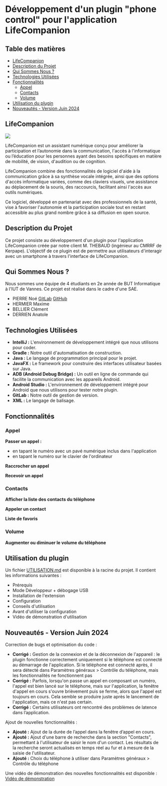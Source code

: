 # Développement d'un plugin "phone control" pour l'application LifeCompanion

## Table des matières

- [LifeCompanion](#lifecompanion)
- [Description du Projet](#description-du-projet)
- [Qui Sommes Nous ?](#qui-sommes-nous-)
- [Technologies Utilisées](#technologies-utilisées)
- [Fonctionnalités](#fonctionnalités)
  - [Appel](#appel)
  - [Contacts](#contacts)
  - [Volume](#volume)
- [Utilisation du plugin](#utilisation-du-plugin)
- [Nouveautés - Version Juin 2024](#nouveautés---version-juin-2024)

## LifeCompanion

![](lc-logo.png)

LifeCompanion est un assistant numérique conçu pour améliorer la participation et l’autonomie dans la communication, l'accès à l'informatique ou l’éducation pour les personnes ayant des besoins spécifiques en matière de mobilité, de vision, d'audition ou de cognition.

LifeCompanion combine des fonctionnalités de logiciel d'aide à la communication grâce à sa synthèse vocale intégrée, ainsi que des options d'accès informatique variées, comme des claviers visuels, une assistance au déplacement de la souris, des raccourcis, facilitant ainsi l'accès aux outils numériques.

Ce logiciel, développé en partenariat avec des professionnels de la santé, vise à favoriser l'autonomie et la participation sociale tout en restant accessible au plus grand nombre grâce à sa diffusion en open source.

## Description du Projet

Ce projet consiste au développement d'un plugin pour l'application LifeCompanion créée par notre client M. THEBAUD (ingénieur au CMRRF de Kerpape). L'objectif de ce plugin est de permettre aux utilisateurs d'interagir avec un smartphone à travers l'interface de LifeCompanion.

## Qui Sommes Nous ?

Nous sommes une équipe de 4 étudiants en 2e année de BUT Informatique à l'IUT de Vannes. Ce projet est réalisé dans le cadre d'une SAE.

- PIERRE Noé [GitLab](https://gitlab.com/noepierre) [GitHub](https://github.com/noepierre) 
- HERMIER Maxime
- BELLIER Clément
- DERRIEN Anatole

## Technologies Utilisées

- **IntelliJ :** L'environnement de développement intégré que nous utilisons pour coder.
- **Gradle :** Notre outil d'automatisation de construction.
- **Java :** Le langage de programmation principal pour le projet.
- **JavaFX :** Le framework pour construire des interfaces utilisateur basées sur Java.
- **ADB (Android Debug Bridge) :** Un outil en ligne de commande qui facilite la communication avec les appareils Android.
- **Android Studio :** L'environnement de développement intégré pour Android que nous utilisons pour tester notre plugin.
- **GitLab :** Notre outil de gestion de version.
- **XML :** Le langage de balisage.

## Fonctionnalités

### Appel

**Passer un appel :**
- en tapant le numéro avec un pavé numérique inclus dans l'application
- en tapant le numéro sur le clavier de l'ordinateur

**Raccrocher un appel**

**Recevoir un appel**

### Contacts

**Afficher la liste des contacts du téléphone**

**Appeler un contact**

**Liste de favoris**

### Volume

**Augmenter ou diminuer le volume du téléphone**

## Utilisation du plugin

Un fichier [UTILISATION.md](Utilisation.md) est disponible à la racine du projet. Il contient les informations suivantes :
- Prérequis
- Mode Développeur + débogage USB
- Installation de l'extension
- Configuration
- Conseils d'utilisation
- Avant d'utiliser la configuration
- Vidéo de démonstration d'utilisation

## Nouveautés - Version Juin 2024

Correction de bugs et optimisation du code :
- **Corrigé :** Gestion de la connexion et de la déconnexion de l'appareil : le plugin
fonctionne correctement uniquement si le téléphone est connecté au
démarrage de l'application. Si le téléphone est connecté après, il sera
détecté dans Paramètres généraux > Contrôle du téléphone, mais les
fonctionnalités ne fonctionnent pas
- **Corrigé :** Parfois, lorsqu'on passe un appel en composant un numéro, l'appel est
bien lancé sur le téléphone, mais sur l'application, la fenêtre d'appel en
cours s'ouvre brièvement puis se ferme, alors que l'appel est toujours
en cours. Cela semble se produire juste après le lancement de
l'application, mais ce n'est pas certain.
- **Corrigé :** Certains utilisateurs ont rencontré des problèmes de latence dans
l’application.

Ajout de nouvelles fonctionnalités :
- **Ajouté :** Ajout de la durée de l’appel dans la fenêtre d’appel en cours.
- **Ajouté :** Ajout d'une barre de recherche dans la section "Contacts", permettant
à l'utilisateur de saisir le nom d'un contact. Les résultats de la
recherche seront actualisés en temps réel au fur et à mesure de la
saisie de l'utilisateur.
- **Ajouté :** Choix du téléphone à utiliser dans Paramètres généraux > Contrôle du
téléphone

Une vidéo de démonstration des nouvelles fonctionnalités est disponible : [Vidéo de démonstration](video_demonstration_v2.mp4)